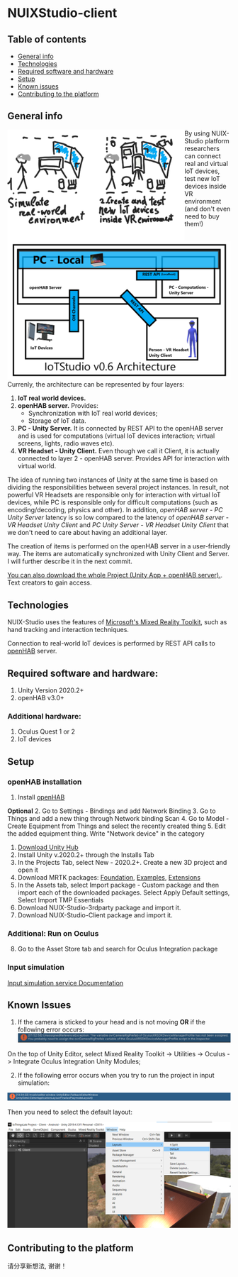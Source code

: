# NUIXStudio-client

## Table of contents
* [General info](#general-info)
* [Technologies](#technologies)
* [Required software and hardware](#required-software-and-hardware)
* [Setup](#setup)
* [Known issues](#known-issues)
* [Contributing to the platform](#contributing-to-the-platform)

## General info

<img align="left" width="200" src="https://github.com/FedorIvachev/IoThingsLab-ReadmeFiles/blob/master/Readme/Files/20201030_173803.jpg">
<img align="left" width="200" src="https://github.com/FedorIvachev/IoThingsLab-ReadmeFiles/blob/master/Readme/Files/20201030_175023.jpg">

By using NUIX-Studio platform researchers can connect real and virtual IoT devices, test new IoT devices inside VR environment (and don't even need to buy them!)

![](https://github.com/FedorIvachev/IoThingsLab-ReadmeFiles/blob/master/Readme/Files/v0.6/Architecture.png)
Currenly, the architecture can be represented by four layers:
1. **IoT real world devices.**
2. **openHAB server.** Provides:
	* Synchronization with IoT real world devices;
	* Storage of IoT data.
3. **PC - Unity Server.** It is connected by REST API to the openHAB server and is used for computations (virtual IoT devices interaction; virtual screens, lights, radio waves etc).
4. **VR Headset - Unity Client.** Even though we call it Client, it is actually connected to layer 2 - openHAB server. Provides API for interaction with virtual world.

The idea of running two instances of Unity at the same time is based on dividing the responsibilities between several project instances. In result, not powerful VR Headsets are responsible only for interaction with virtual IoT devices, while PC is responsible only for difficult computations (such as encoding/decoding, physics and other). In addition, *openHAB server - PC Unity Server* latency is so low compared to the latency of *openHAB server - VR Headset Unity Client* and *PC Unity Server - VR Headset Unity Client* that we don't need to care about having an additional layer.

The creation of items is performed on the openHAB server in a user-friendly way. The items are automatically synchronized with Unity Client and Server. I will further describe it in the next commit.

[You can also download the whole Project (Unity App + openHAB server).](https://github.com/VRSimulator/IoTStudio-WholeProject). Text creators to gain access.


## Technologies
NUIX-Studio uses the features of [Microsoft's Mixed Reality Toolkit](https://github.com/microsoft/MixedRealityToolkit-Unity#feature-areas), such as hand tracking and interaction techniques. 

Connection to real-world IoT devices is performed by REST API calls to [openHAB](https://www.openhab.org/download/) server.

## Required software and hardware:
1. Unity Version 2020.2+
2. openHAB v3.0+

### Additional hardware:
1. Oculus Quest 1 or 2
2. IoT devices

## Setup

### openHAB installation

1. Install [openHAB](https://openhab.org/docs/installation/)

**Optional**
2. Go to Settings - Bindings and add Network Binding
3. Go to Things and add a new thing through Network binding Scan
4. Go to Model - Create Equipment from Things and select the recently created thing
5. Edit the added equipment thing. Write "Network device" in the category

1. [Download Unity Hub](https://unity3d.com/get-unity/download)
2. Install Unity v.2020.2+ through the Installs Tab
3. In the Projects Tab, select New - 2020.2+. Create a new 3D project and open it
4. Download MRTK packages: [Foundation](https://github.com/microsoft/MixedRealityToolkit-Unity/releases/download/v2.6.0/Microsoft.MixedReality.Toolkit.Unity.Foundation.2.6.0.unitypackage), [Examples](https://github.com/microsoft/MixedRealityToolkit-Unity/releases/download/v2.6.0/Microsoft.MixedReality.Toolkit.Unity.Examples.2.6.0.unitypackage), [Extensions](https://github.com/microsoft/MixedRealityToolkit-Unity/releases/download/v2.6.0/Microsoft.MixedReality.Toolkit.Unity.Extensions.2.6.0.unitypackage)
6. In the Assets tab, select Import package - Custom package and then import each of the downloaded packages. Select Apply Default settings, Select Import TMP Essentials
7. Download NUIX-Studio-3rdparty package and import it.
8. Download NUIX-Studio-Client package and import it.


### Additional: Run on Oculus
8. Go to the Asset Store tab and search for Oculus Integration package

### Input simulation
[Input simulation service Documentation](https://microsoft.github.io/MixedRealityToolkit-Unity/Documentation/InputSimulation/InputSimulationService.html)

## Known Issues
1. If the camera is sticked to your head and is not moving **OR** if the following error occurs:
![](https://github.com/FedorIvachev/IoThingsLab-ReadmeFiles/blob/master/Readme/Files/Bug.png)

On the top of Unity Editor, select Mixed Reality Toolkit -> Utilities -> Oculus -> Integrate Oculus Integration Unity Modules;

2. If the following error occurs when you try to run the project in input simulation:

![](https://github.com/FedorIvachev/IoThingsLab-ReadmeFiles/blob/master/Readme/Files/ErrorLayout.png)

Then you need to select the default layout:

![](https://github.com/FedorIvachev/IoThingsLab-ReadmeFiles/blob/master/Readme/Files/LayoutFix.png)


## Contributing to the platform
请分享新想法, 谢谢！
